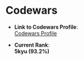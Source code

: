 # Codewars  

- **Link to Codewars Profile**:  
  [Codewars Profile](https://www.codewars.com/users/OleHendrix)  

- **Current Rank**:  
  **5kyu (93.2%)**  

